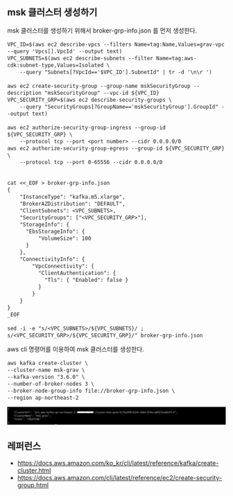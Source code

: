 ## msk 클러스터 생성하기 ##

msk 클러스터를 생성하기 위해서 broker-grp-info.json 를 먼저 생성한다. 

```
VPC_ID=$(aws ec2 describe-vpcs --filters Name=tag:Name,Values=grav-vpc --query 'Vpcs[].VpcId' --output text)
VPC_SUBNETS=$(aws ec2 describe-subnets --filter Name=tag:aws-cdk:subnet-type,Values=Isolated \
    --query "Subnets[?VpcId=='$VPC_ID'].SubnetId" | tr -d '\n\r ')

aws ec2 create-security-group --group-name mskSecurityGroup --description "mskSecurityGroup" --vpc-id ${VPC_ID}
VPC_SECURITY_GRP=$(aws ec2 describe-security-groups \
    --query "SecurityGroups[?GroupName=='mskSecurityGroup'].GroupId" --output text)

aws ec2 authorize-security-group-ingress --group-id ${VPC_SECURITY_GRP} \
    --protocol tcp --port <port number> --cidr 0.0.0.0/0
aws ec2 authorize-security-group-egress --group-id ${VPC_SECURITY_GRP} \
    --protocol tcp --port 0-65556 --cidr 0.0.0.0/0


cat <<_EOF > broker-grp-info.json
{
    "InstanceType": "kafka.m5.xlarge",
    "BrokerAZDistribution": "DEFAULT",
    "ClientSubnets": <VPC_SUBNETS>,
    "SecurityGroups": ["<VPC_SECURITY_GRP>"],
    "StorageInfo": {
      "EbsStorageInfo": {
          "VolumeSize": 100
      }
    },
    "ConnectivityInfo": {
        "VpcConnectivity": {
          "ClientAuthentication": {
            "Tls": { "Enabled": false }
          }
        }
    }
}
_EOF

sed -i -e "s/<VPC_SUBNETS>/${VPC_SUBNETS}/ ; s/<VPC_SECURITY_GRP>/${VPC_SECURITY_GRP}/" broker-grp-info.json
```

aws cli 명령어를 이용하여 msk 클러스터를 생성한다.
```
aws kafka create-cluster \
--cluster-name msk-grav \
--kafka-version "3.6.0" \
--number-of-broker-nodes 3 \
--broker-node-group-info file://broker-grp-info.json \
--region ap-northeast-2
```
![](https://github.com/gnosia93/database-on-grv/blob/main/tutorial/images/msk-02.png)


## 레퍼런스 ##

* https://docs.aws.amazon.com/ko_kr/cli/latest/reference/kafka/create-cluster.html
* https://docs.aws.amazon.com/cli/latest/reference/ec2/create-security-group.html
